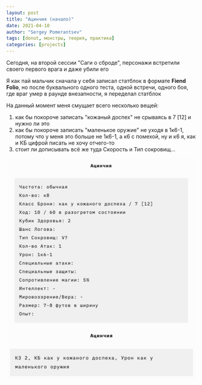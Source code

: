 ```yaml
---
layout: post
title: "Ацинчия (начало)"
date: 2021-04-10
author: "Sergey Pomerantsev"
tags: [donut, монстры, теория, практика]
categories: [projects]
---
```


Сегодня, на второй сессии "Саги о сброде", персонажи встретили своего первого врага и даже убили его

Я как пай мальчик сначала у себя записал статблок в формате **Fiend Folio**, но после буквального одного теста, одной встречи, одного боя, где враг умер в раунде внезапности, я переделал статблок

На данный момент меня смущает всего несколько вещей:

1. как бы покороче записать "кожаный доспех" не срываясь в 7 [12] и нужно ли это
2. как бы покороче записать "маленькое оружие" не уходя в 1к6-1, потому что у меня это больше не 1к6-1, а к6 с помехой, ну и к6 я, как и КБ цифрой писать не хочу отчего-то
3. стоит ли дописывать всё же туда Скорость и Тип сокровищ...

![Было](/assets/images/egg-1.jpg)
![Стало](/assets/images/egg-2.jpg)
